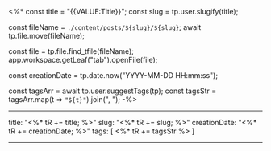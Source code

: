 <%* 
const title = "{{VALUE:Title}}";
const slug = tp.user.slugify(title);

const fileName = `./content/posts/${slug}/${slug}`;
await tp.file.move(fileName);

const file = tp.file.find_tfile(fileName);
app.workspace.getLeaf("tab").openFile(file);

const creationDate = tp.date.now("YYYY-MM-DD HH:mm:ss");

const tagsArr = await tp.user.suggestTags(tp);
const tagsStr = tagsArr.map(t => `"${t}"`).join(", ");
-%>

---
title: "<%* tR += title; %>"
slug: "<%* tR += slug; %>"
creationDate: "<%* tR += creationDate; %>"
tags: [ <%* tR += tagsStr %> ]

---